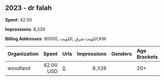 ## 2023 - dr falah 
**Spent**: 42.00

**Impressions**: 8,339

**Billing Addresses**: الكويت شرق ,الكويت ,80000,KW

|Organization|Spent|Urls|Impressions|Genders|Age Brackets|Country Codes|
|:---|---:|:---|---:|:---|:---|:---|
|woodland|42.00 USD|[0](https://www.snap.com/political-ads/asset/69b444bd969e1d6f8159685c790c3d1405f2decb7d227702c2dfc2b80291bd5a?mediaType=mp4)|8,339||20+|kuwait|
